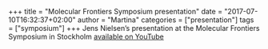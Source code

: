 +++
title = "Molecular Frontiers Symposium presentation"
date = "2017-07-10T16:32:37+02:00"
author = "Martina"
categories = ["presentation"]
tags = ["symposium"]
+++
Jens Nielsen’s presentation at the Molecular Frontiers Symposium in Stockholm [available on YouTube](https://www.youtube.com/watch?v=bOo4XJEbDwM&feature=youtu.be&list=PLrkvqYtQI86BPTfrzI4p-ljp6tofJJXvF)
